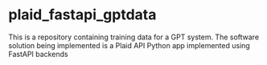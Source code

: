 # plaid_fastapi_gptdata
This is a repository containing training data for a GPT system. 
The software solution being implemented is a Plaid API Python app implemented using FastAPI backends 

